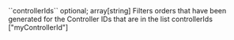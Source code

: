 <tr><td>``controllerIds``</td>
	
<td>optional; array[string]</td>
	
<td>Filters orders that have been generated for the Controller IDs that are in the list controllerIds

</td>


<td> ["myControllerId"]</td>
<td></td></tr>
